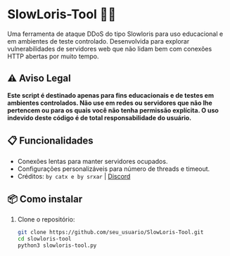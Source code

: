 # SlowLoris-Tool 🐌💥

Uma ferramenta de ataque DDoS do tipo Slowloris para uso educacional e em ambientes de teste controlado. Desenvolvida para explorar vulnerabilidades de servidores web que não lidam bem com conexões HTTP abertas por muito tempo.

## ⚠️ Aviso Legal
**Este script é destinado apenas para fins educacionais e de testes em ambientes controlados. Não use em redes ou servidores que não lhe pertencem ou para os quais você não tenha permissão explícita. O uso indevido deste código é de total responsabilidade do usuário.**

## 📋 Funcionalidades
- Conexões lentas para manter servidores ocupados.
- Configurações personalizáveis para número de threads e timeout.
- Créditos: `by catx e by srxar` | [Discord](https://discord.gg/k9PPasUz)

## 📦 Como instalar
1. Clone o repositório:
   ```bash
   git clone https://github.com/seu_usuario/SlowLoris-Tool.git
   cd slowloris-tool
   python3 slowloris-tool.py
